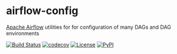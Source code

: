 # airflow-config

[Apache Airflow](https://airflow.apache.org) utilities for for configuration of many DAGs and DAG environments

[![Build Status](https://github.com/airflow-laminar/airflow-config/actions/workflows/build.yml/badge.svg)](https://github.com/airflow-laminar/airflow-config/actions?query=workflow%3A%22Build+Status%22)
[![codecov](https://codecov.io/gh/airflow-laminar/airflow-config/branch/main/graph/badge.svg)](https://codecov.io/gh/airflow-laminar/airflow-config)
[![License](https://img.shields.io/github/license/airflow-laminar/airflow-config)](https://github.com/airflow-laminar/airflow-config)
[![PyPI](https://img.shields.io/pypi/v/airflow-config.svg)](https://pypi.python.org/pypi/airflow-config)
